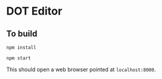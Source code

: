 # DOT Editor

## To build

`npm install`

`npm start`

This should open a web browser pointed at `localhost:8000`.
